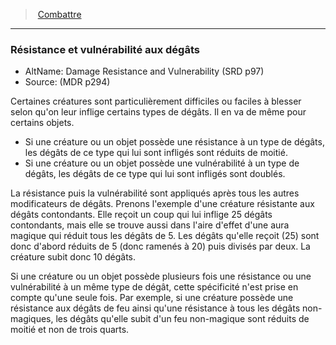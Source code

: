 ﻿---
!GenericItem
Name: Résistance et vulnérabilité aux dégâts
Id: combat_hd.md#résistance-et-vulnérabilité-aux-dégâts
ParentLink: combat_hd.md#combattre
ParentName: Combattre
NameLevel: 3
AltName: Damage Resistance and Vulnerability (SRD p97)
Source: (MDR p294)
Attributes: {}
---
> [Combattre](hd_combat.md)

---

### Résistance et vulnérabilité aux dégâts

- AltName: Damage Resistance and Vulnerability (SRD p97)
- Source: (MDR p294)

Certaines créatures sont particulièrement difficiles ou faciles à blesser selon qu'on leur inflige certains types de dégâts. Il en va de même pour certains objets.

* Si une créature ou un objet possède une résistance à un type de dégâts, les dégâts de ce type qui lui sont infligés sont réduits de moitié.
* Si une créature ou un objet possède une vulnérabilité à un type de dégâts, les dégâts de ce type qui lui sont infligés sont doublés.

La résistance puis la vulnérabilité sont appliqués après tous les autres modificateurs de dégâts. Prenons l'exemple d'une créature résistante aux dégâts contondants. Elle reçoit un coup qui lui inflige 25 dégâts contondants, mais elle se trouve aussi dans l'aire d'effet d'une aura magique qui réduit tous les dégâts de 5. Les dégâts qu'elle reçoit (25) sont donc d'abord réduits de 5 (donc ramenés à 20) puis divisés par deux. La créature subit donc 10 dégâts.

Si une créature ou un objet possède plusieurs fois une résistance ou une vulnérabilité à un même type de dégât, cette spécificité n'est prise en compte qu'une seule fois. Par exemple, si une créature possède une résistance aux dégâts de feu ainsi qu'une résistance à tous les dégâts non-magiques, les dégâts qu'elle subit d'un feu non-magique sont réduits de moitié et non de trois quarts.

